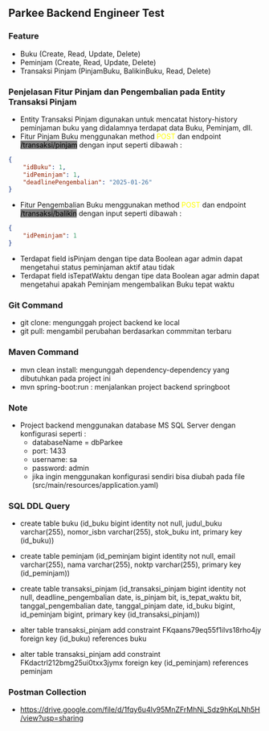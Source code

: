 ## Parkee Backend Engineer Test

### Feature

- Buku (Create, Read, Update, Delete)
- Peminjam (Create, Read, Update, Delete)
- Transaksi Pinjam (PinjamBuku, BalikinBuku, Read, Delete)

### Penjelasan Fitur Pinjam dan Pengembalian pada Entity Transaksi Pinjam

- Entity Transaksi Pinjam digunakan untuk mencatat history-history peminjaman buku yang didalamnya terdapat data Buku, Peminjam, dll.
- Fitur Pinjam Buku menggunakan method
<span style="color:Yellow">POST</span> dan endpoint <span style="background-color:grey;color:black">/transaksi/pinjam</span> dengan input seperti dibawah :

```json
{
    "idBuku": 1,
    "idPeminjam": 1,
    "deadlinePengembalian": "2025-01-26"
}
```

- Fitur Pengembalian Buku menggunakan method
<span style="color:Yellow">POST</span> dan endpoint <span style="background-color:grey;color:black">/transaksi/balikin</span> dengan input seperti dibawah :

```json
{
    "idPeminjam": 1
}
```

- Terdapat field isPinjam dengan tipe data Boolean agar admin dapat mengetahui status peminjaman aktif atau tidak
- Terdapat field isTepatWaktu dengan tipe data Boolean agar admin dapat mengetahui apakah Peminjam mengembalikan Buku tepat waktu

### Git Command

- git clone: mengunggah project backend ke local
- git pull: mengambil perubahan berdasarkan commmitan terbaru

### Maven Command

- mvn clean install: mengunggah dependency-dependency yang dibutuhkan pada project ini
- mvn spring-boot:run : menjalankan project backend springboot

### Note

- Project backend menggunakan database MS SQL Server dengan konfigurasi seperti :
  - databaseName = dbParkee
  - port: 1433
  - username: sa
  - password: admin
  - jika ingin menggunakan konfigurasi sendiri bisa diubah pada file (src/main/resources/application.yaml)

### SQL DDL Query

- create table buku (id_buku bigint identity not null, judul_buku varchar(255), nomor_isbn varchar(255), stok_buku int, primary key (id_buku))

- create table peminjam (id_peminjam bigint identity not null, email varchar(255), nama varchar(255), noktp varchar(255), primary key (id_peminjam))

- create table transaksi_pinjam (id_transaksi_pinjam bigint identity not null, deadline_pengembalian date, is_pinjam bit, is_tepat_waktu bit, tanggal_pengembalian date, tanggal_pinjam date, id_buku bigint, id_peminjam bigint, primary key (id_transaksi_pinjam))

- alter table transaksi_pinjam add constraint FKqaans79eq55f1ilvs18rho4jy foreign key (id_buku) references buku

- alter table transaksi_pinjam add constraint FKdactrl212bmg25ui0txx3jymx foreign key (id_peminjam) references peminjam

### Postman Collection
- https://drive.google.com/file/d/1fqy6u4lv95MnZFrMhNi_Sdz9hKqLNh5H/view?usp=sharing
